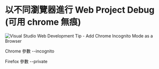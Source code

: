 # 以不同瀏覽器進行 Web Project Debug (可用 chrome 無痕)

![Visual Studio Web Development Tip - Add Chrome Incognito Mode as a Browser](https://www.hanselman.com/blog/VisualStudioWebDevelopmentTipAddChromeIncognitoModeAsABrowser.aspx)

Chrome 參數 --incognito

Firefox 參數 --private
